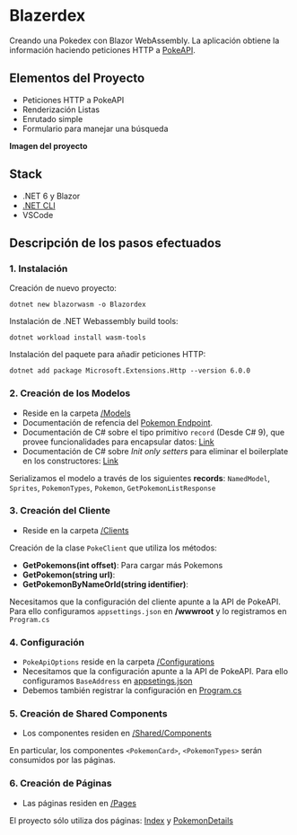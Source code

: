 # Blazerdex
 Creando una Pokedex con Blazor WebAssembly. La aplicación obtiene la información haciendo peticiones HTTP a [PokeAPI](https://pokeapi.co/).

## Elementos del Proyecto

 - Peticiones HTTP a PokeAPI
 - Renderización Listas
 - Enrutado simple
 - Formulario para manejar una búsqueda

 **Imagen del proyecto**

 ## Stack
 - .NET 6 y Blazor
 - [.NET CLI](https://docs.microsoft.com/en-us/dotnet/core/tools/)
 - VSCode

 ## Descripción de los pasos efectuados

 ### 1. Instalación
 Creación de nuevo proyecto:
 ```
 dotnet new blazorwasm -o Blazordex
 ```

 Instalación de .NET Webassembly build tools:
 ```
 dotnet workload install wasm-tools
 ```

 Instalación del paquete para añadir peticiones HTTP:
 ```
 dotnet add package Microsoft.Extensions.Http --version 6.0.0
 ```

 ### 2. Creación de los Modelos

 - Reside en la carpeta [/Models](/Models/)
 - Documentación de refencia del [Pokemon Endpoint](https://pokeapi.co/docs/v2#pokemon).
 - Documentación de C# sobre el tipo primitivo `record` (Desde C# 9), que provee funcionalidades para encapsular datos: [Link](https://docs.microsoft.com/en-us/dotnet/csharp/language-reference/builtin-types/record)
 - Documentación de C# sobre *Init only setters* para eliminar el boilerplate en los constructores: [Link](https://docs.microsoft.com/en-us/dotnet/csharp/language-reference/proposals/csharp-9.0/init)

Serializamos el modelo a través de los siguientes **records**: 
 `NamedModel`, `Sprites`, `PokemonTypes`, `Pokemon`, `GetPokemonListResponse`


 ### 3. Creación del Cliente

 - Reside en la carpeta [/Clients](/Clients/)

Creación de la clase `PokeClient` que utiliza los métodos: 
  - **GetPokemons(int offset)**: Para cargar más Pokemons
  - **GetPokemon(string url)**: 
  - **GetPokemonByNameOrId(string identifier)**:

 Necesitamos que la configuración del cliente apunte a la API de PokeAPI. Para ello configuramos `appsettings.json` en **/wwwroot** y lo registramos en `Program.cs`

 ### 4. Configuración
 - `PokeApiOptions` reside en la carpeta [/Configurations](/Configurations/)
 -  Necesitamos que la configuración apunte a la API de PokeAPI. Para ello configuramos `BaseAddress` en [appsetings.json](/wwwroot/appsettings.json)
 - Debemos también registrar la configuración en [Program.cs](/Program.cs)

 ### 5. Creación de Shared Components
 - Los componentes residen en [/Shared/Components](/Shared/Components/)

 En particular, los componentes `<PokemonCard>`, `<PokemonTypes>` serán consumidos por las páginas.

 ### 6. Creación de Páginas
 - Las páginas residen en [/Pages](/Pages/)

 El proyecto sólo utiliza dos páginas: [Index](/Pages/Index.razor) y [PokemonDetails](/Pages/PokemonDetails.razor)


